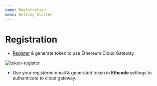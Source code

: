 ```yaml
---
name: Registration
menu: Getting Started
---
```


# Registration

- [Register](https://auth.ethco.de/) & generate token to use Ethereum Cloud Gateway

![token-register](https://user-images.githubusercontent.com/9979182/95429358-eb5db300-0967-11eb-9744-4cedd05e8bf2.png)

- Use your registered email & generated token in **Ethcode** settings to authenticate to cloud gateway.